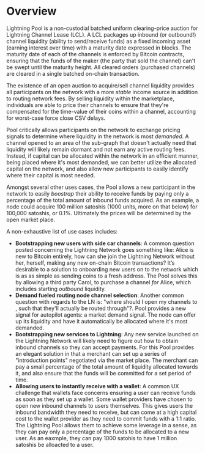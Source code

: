 # Overview

Lightning Pool is a non-custodial batched uniform clearing-price auction for Lightning Channel Lease \(LCL\). A LCL packages up inbound \(or outbound!\) channel liquidity \(ability to send/receive funds\) as a fixed incoming asset \(earning interest over time\) with a maturity date expressed in blocks. The maturity date of each of the channels is enforced by Bitcoin contracts, ensuring that the funds of the maker \(the party that sold the channel\) can't be swept until the maturity height. All cleared orders \(purchased channels\) are cleared in a single batched on-chain transaction.

The existence of an open auction to acquire/sell channel liquidity provides all participants on the network with a more _stable_ income source in addition to routing network fees. By selling liquidity within the marketplace, individuals are able to price their channels to ensure that they're compensated for the time-value of their coins within a channel, accounting for worst-case force close CSV delays.

Pool critically allows participants on the network to exchange pricing signals to determine where liquidity in the network is most _demanded_. A channel opened to an area of the sub-graph that doesn't actually need that liquidity will likely remain dormant and not earn any active routing fees. Instead, if capital can be allocated within the network in an efficient manner, being placed where it's most demanded, we can better utilize the allocated capital on the network, and also allow new participants to easily identify where their capital is most needed.

Amongst several other uses cases, the Pool allows a new participant in the network to easily _boostrap_ their ability to receive funds by paying only a percentage of the total amount of inbound funds acquired. As an example, a node could acquire 100 million satoshis \(1000 units, more on that below\) for 100,000 satoshis, or 0.1%. Ultimately the prices will be determined by the open market place.

A non-exhaustive list of use cases includes:

* **Bootstrapping new users with side car channels**: A common question posted concerning the Lightning Network goes something like: Alice is new to Bitcoin entirely, how can she join the Lightning Network without her, herself, making any new on-chain Bitcoin transactions? It’s desirable to a solution to onboarding new users on to the network which is as as simple as sending coins to a fresh address. The Pool solves this by allowing a third party Carol, to purchase a channel _for_ Alice, which includes starting _outbound_ liquidity.
* **Demand fueled routing node channel selection**: Another common question with regards to the LN is: "where should I open my channels to , such that they'll actually be routed through"?. Pool provides a new signal for autopilot agents: a market demand signal. The node can offer up its liquidity and have it automatically be allocated where it's most demanded.
* **Bootstrapping new services to Lightning**: Any new service launched on the Lightning Network will likely need to figure out how to obtain inbound channels so they can accept payments. For this Pool provides an elegant solution in that a merchant can set up a series of "introduction points" negotiated via the market place. The merchant can pay a small percentage of the total amount of liquidity allocated towards it, and also ensure that the funds will be committed for a set period of time.
* **Allowing users to instantly receive with a wallet**: A common UX challenge that wallets face concerns ensuring a user can receive funds as soon as they set up a wallet. Some wallet providers have chosen to open new inbound channels to users themselves. This gives users the inbound bandwidth they need to receive, but can come at a high capital cost to the wallet provider as they need to commit funds with a 1:1 ratio. The Lightning Pool allows them to achieve some leverage in a sense, as they can pay only a percentage of the funds to be allocated to a new user. As an eaxmple, they can pay 1000 satohis to have 1 million satoshis be alloacted to a user.

